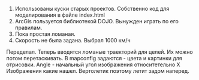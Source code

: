 1. Использованы куски старых проектов. Собственно код для моделирования в файле index.html
2. ArcGis пользуется библиотекой DOJO. Вынужден играть по его правилам.
3. Пока простая ломаная.
4. Скорость не была задана. Выбрал 1000 км/ч

Переделал. Теперь вводятся ломаные траекторий для целей. Их можно потом перетаскивать.
В mapconfig задаются <Targets> - цвета и картинки для отрисовки. Angle - начальный угол изображения относитетельно X
Изображения какие нашел. Вертолетик поэтому летит задом наперед.  
